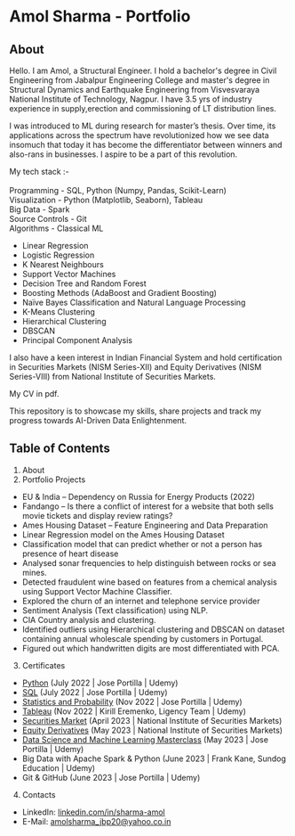 # Amol Sharma - Portfolio

## About 

Hello. I am Amol, a Structural Engineer. I hold a bachelor's degree in Civil Engineering from Jabalpur Engineering College and master's degree in Structural Dynamics and Earthquake Engineering from Visvesvaraya National Institute of Technology, Nagpur. I have 3.5 yrs of industry experience in supply,erection and commissioning of LT distribution lines.

I was introduced to ML during research for master’s thesis. Over time, its applications across the spectrum have revolutionized how we see data insomuch that today it has become the differentiator between winners and also-rans in businesses. I aspire to be a part of this revolution. 

My tech stack :-<br />  
Programming - SQL, Python (Numpy, Pandas, Scikit-Learn)<br />
Visualization - Python (Matplotlib, Seaborn), Tableau<br />
Big Data - Spark<br />
Source Controls - Git<br />
Algorithms - Classical ML
* Linear Regression
* Logistic Regression
* K Nearest Neighbours
* Support Vector Machines
* Decision Tree and Random Forest
* Boosting Methods (AdaBoost and Gradient Boosting)
* Naïve Bayes Classification and Natural Language Processing
* K-Means Clustering
* Hierarchical Clustering
* DBSCAN
* Principal Component Analysis

I also have a keen interest in Indian Financial System and hold certification in Securities Markets (NISM Series-XII) and Equity Derivatives (NISM Series-VIII) from National Institute of Securities Markets.

My CV in pdf.

This repository is to showcase my skills, share projects and track my progress towards AI-Driven Data Enlightenment.

## Table of Contents

1. About
2. Portfolio Projects
 * EU & India – Dependency on Russia for Energy Products (2022)
 * Fandango – Is there a conflict of interest for a website that both sells movie tickets and display review ratings?
 * Ames Housing Dataset – Feature Engineering and Data Preparation
 * Linear Regression model on the Ames Housing Dataset
 * Classification model that can predict whether or not a person has presence of heart disease
 * Analysed sonar frequencies to help distinguish between rocks or sea mines.
 * Detected fraudulent wine based on features from a chemical analysis using Support Vector Machine Classifier.
 * Explored the churn of an internet and telephone service provider
 * Sentiment Analysis (Text classification) using NLP.
 * CIA Country analysis and clustering.
 * Identified outliers using Hierarchical clustering and DBSCAN on dataset containing annual wholescale spending by customers in Portugal.
 * Figured out which handwritten digits are most differentiated with PCA.
3. Certificates
 * [Python](https://github.com/Sharma-Amol/Degrees_and_Certificates/blob/2269c69fccaf1357078abb3d2372c7350f338de0/2022%20Complete%20Python%20Bootcamp%20Python.pdf) (July 2022 | Jose Portilla | Udemy)
 * [SQL](https://github.com/Sharma-Amol/Degrees_and_Certificates/blob/efdd70539e0f3f7d69dd61a6ae06ce2465cd6ad0/The%20Complete%20SQL%20Bootcamp%202022.pdf) (July 2022 | Jose Portilla | Udemy)
 * [Statistics and Probability](https://github.com/Sharma-Amol/Degrees_and_Certificates/blob/efdd70539e0f3f7d69dd61a6ae06ce2465cd6ad0/Probability%20and%20Statistics%20for%20Business%20and%20Data%20Science.pdf) (Nov 2022 | Jose Portilla | Udemy)
 * [Tableau](https://github.com/Sharma-Amol/Degrees_and_Certificates/blob/efdd70539e0f3f7d69dd61a6ae06ce2465cd6ad0/Tableau%20Training%20for%20Data%20Science.pdf) (Nov 2022 | Kirill Eremenko, Ligency Team | Udemy)
 * [Securities Market](https://github.com/Sharma-Amol/Degrees_and_Certificates/blob/efdd70539e0f3f7d69dd61a6ae06ce2465cd6ad0/Securities%20Market.pdf) (April 2023 | National Institute of Securities Markets)
 * [Equity Derivatives](https://github.com/Sharma-Amol/Degrees_and_Certificates/blob/efdd70539e0f3f7d69dd61a6ae06ce2465cd6ad0/Equity%20Derivatives.pdf) (May 2023 | National Institute of Securities Markets)
 * [Data Science and Machine Learning Masterclass](https://github.com/Sharma-Amol/Degrees_and_Certificates/blob/efdd70539e0f3f7d69dd61a6ae06ce2465cd6ad0/Python%20for%20Machine%20Learning%20%26%20Data%20Science%20Masterclass.pdf) (May 2023 | Jose Portilla | Udemy)
 * Big Data with Apache Spark & Python (June 2023 | Frank Kane, Sundog Education | Udemy)
 * Git & GitHub (June 2023 | Jose Portilla | Udemy)
4. Contacts
 * LinkedIn: [linkedin.com/in/sharma-amol](https://www.linkedin.com/in/sharma-amol/)
 * E-Mail: [amolsharma_jbp20@yahoo.co.in](mailto:amolsharma_jbp20@yahoo.co.in)
